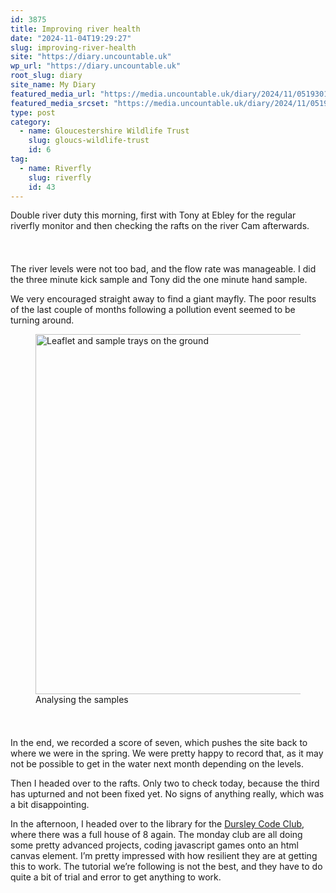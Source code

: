 ```yaml
---
id: 3875
title: Improving river health
date: "2024-11-04T19:29:27"
slug: improving-river-health
site: "https://diary.uncountable.uk"
wp_url: "https://diary.uncountable.uk"
root_slug: diary
site_name: My Diary
featured_media_url: "https://media.uncountable.uk/diary/2024/11/05193014/IMG20241104090956.webp"
featured_media_srcset: "https://media.uncountable.uk/diary/2024/11/05193014/IMG20241104090956-300x169.webp 300w, https://media.uncountable.uk/diary/2024/11/05193014/IMG20241104090956-1024x576.webp 1024w, https://media.uncountable.uk/diary/2024/11/05193014/IMG20241104090956-150x150.webp 150w, https://media.uncountable.uk/diary/2024/11/05193014/IMG20241104090956-640x360.webp 640w, https://media.uncountable.uk/diary/2024/11/05193014/IMG20241104090956.webp 2000w"
type: post
category:
  - name: Gloucestershire Wildlife Trust
    slug: gloucs-wildlife-trust
    id: 6
tag:
  - name: Riverfly
    slug: riverfly
    id: 43
---
```



<p>Double river duty this morning, first with Tony at Ebley for the regular riverfly monitor and then checking the rafts on the river Cam afterwards.</p>


<style>.kb-row-layout-id3875_e03eb6-f7 > .kt-row-column-wrap{align-content:start;}:where(.kb-row-layout-id3875_e03eb6-f7 > .kt-row-column-wrap) > .wp-block-kadence-column{justify-content:start;}.kb-row-layout-id3875_e03eb6-f7 > .kt-row-column-wrap{column-gap:var(--global-kb-gap-md, 2rem);row-gap:var(--global-kb-gap-md, 2rem);padding-top:var(--global-kb-spacing-sm, 1.5rem);padding-bottom:var(--global-kb-spacing-sm, 1.5rem);grid-template-columns:repeat(2, minmax(0, 1fr));}.kb-row-layout-id3875_e03eb6-f7 > .kt-row-layout-overlay{opacity:0.30;}@media all and (max-width: 1024px){.kb-row-layout-id3875_e03eb6-f7 > .kt-row-column-wrap{grid-template-columns:repeat(2, minmax(0, 1fr));}}@media all and (max-width: 767px){.kb-row-layout-id3875_e03eb6-f7 > .kt-row-column-wrap{grid-template-columns:minmax(0, 1fr);}.kb-row-layout-id3875_e03eb6-f7 > .kt-row-column-wrap > .wp-block-kadence-column:nth-of-type(1){order:2;}.kb-row-layout-id3875_e03eb6-f7 > .kt-row-column-wrap > .wp-block-kadence-column:nth-of-type(2){order:1;}.kb-row-layout-id3875_e03eb6-f7 > .kt-row-column-wrap > .wp-block-kadence-column:nth-of-type(3){order:12;}.kb-row-layout-id3875_e03eb6-f7 > .kt-row-column-wrap > .wp-block-kadence-column:nth-of-type(4){order:11;}.kb-row-layout-id3875_e03eb6-f7 > .kt-row-column-wrap > .wp-block-kadence-column:nth-of-type(5){order:22;}.kb-row-layout-id3875_e03eb6-f7 > .kt-row-column-wrap > .wp-block-kadence-column:nth-of-type(6){order:21;}.kb-row-layout-id3875_e03eb6-f7 > .kt-row-column-wrap > .wp-block-kadence-column:nth-of-type(7){order:32;}.kb-row-layout-id3875_e03eb6-f7 > .kt-row-column-wrap > .wp-block-kadence-column:nth-of-type(8){order:31;}}</style><div class="kb-row-layout-wrap kb-row-layout-id3875_e03eb6-f7 alignnone wp-block-kadence-rowlayout"><div class="kt-row-column-wrap kt-has-2-columns kt-row-layout-equal kt-tab-layout-inherit kt-mobile-layout-row kt-row-valign-top">
<style>.kadence-column3875_056a71-73 > .kt-inside-inner-col,.kadence-column3875_056a71-73 > .kt-inside-inner-col:before{border-top-left-radius:0px;border-top-right-radius:0px;border-bottom-right-radius:0px;border-bottom-left-radius:0px;}.kadence-column3875_056a71-73 > .kt-inside-inner-col{column-gap:var(--global-kb-gap-sm, 1rem);}.kadence-column3875_056a71-73 > .kt-inside-inner-col{flex-direction:column;}.kadence-column3875_056a71-73 > .kt-inside-inner-col > .aligncenter{width:100%;}.kadence-column3875_056a71-73 > .kt-inside-inner-col:before{opacity:0.3;}.kadence-column3875_056a71-73{position:relative;}@media all and (max-width: 1024px){.kadence-column3875_056a71-73 > .kt-inside-inner-col{flex-direction:column;justify-content:center;}}@media all and (max-width: 767px){.kadence-column3875_056a71-73 > .kt-inside-inner-col{flex-direction:column;justify-content:center;}}</style>
<div class="wp-block-kadence-column kadence-column3875_056a71-73"><div class="kt-inside-inner-col">
<p>The river levels were not too bad, and the flow rate was manageable.  I did the three minute kick sample and Tony did the one minute hand sample.</p>



<p>We very encouraged straight away to find a giant mayfly. The poor results of the last couple of months following a pollution event seemed to be turning around.</p>
</div></div>


<style>.kadence-column3875_cf3924-99 > .kt-inside-inner-col,.kadence-column3875_cf3924-99 > .kt-inside-inner-col:before{border-top-left-radius:0px;border-top-right-radius:0px;border-bottom-right-radius:0px;border-bottom-left-radius:0px;}.kadence-column3875_cf3924-99 > .kt-inside-inner-col{column-gap:var(--global-kb-gap-sm, 1rem);}.kadence-column3875_cf3924-99 > .kt-inside-inner-col{flex-direction:column;}.kadence-column3875_cf3924-99 > .kt-inside-inner-col > .aligncenter{width:100%;}.kadence-column3875_cf3924-99 > .kt-inside-inner-col:before{opacity:0.3;}.kadence-column3875_cf3924-99{position:relative;}@media all and (max-width: 1024px){.kadence-column3875_cf3924-99 > .kt-inside-inner-col{flex-direction:column;justify-content:center;}}@media all and (max-width: 767px){.kadence-column3875_cf3924-99 > .kt-inside-inner-col{flex-direction:column;justify-content:center;}}</style>
<div class="wp-block-kadence-column kadence-column3875_cf3924-99"><div class="kt-inside-inner-col">
<figure class="wp-block-image size-large"><img loading="lazy" decoding="async" width="1024" height="576" src="https://media.uncountable.uk/diary/2024/11/05193014/IMG20241104090947-1024x576.webp" alt="Leaflet and sample trays on the ground" class="wp-image-3878" srcset="https://media.uncountable.uk/diary/2024/11/05193014/IMG20241104090947-1024x576.webp 1024w, https://media.uncountable.uk/diary/2024/11/05193014/IMG20241104090947-300x169.webp 300w, https://media.uncountable.uk/diary/2024/11/05193014/IMG20241104090947-640x360.webp 640w, https://media.uncountable.uk/diary/2024/11/05193014/IMG20241104090947.webp 2000w" sizes="auto, (max-width: 1024px) 100vw, 1024px" /><figcaption class="wp-element-caption">Analysing the samples</figcaption></figure>
</div></div>

</div></div>


<p>In the end, we recorded a score of seven, which pushes the site back to where we were in the spring.  We were pretty happy to record that, as it may not be possible to get in the water next month depending on the levels.</p>



<p>Then I headed over to the rafts.  Only two to check today, because the third has upturned and not been fixed yet.  No signs of anything really, which was a bit disappointing.</p>



<p>In the afternoon, I headed over to the library for the <a href="https://www.facebook.com/dursleycodeclub">Dursley Code Club</a>, where there was a full house of 8 again.  The monday club are all doing some pretty advanced projects, coding javascript games onto an html canvas element.  I&#8217;m pretty impressed with how resilient they are at getting this to work.  The tutorial we&#8217;re following is not the best, and they have to do quite a bit of trial and error to get anything to work.</p>
